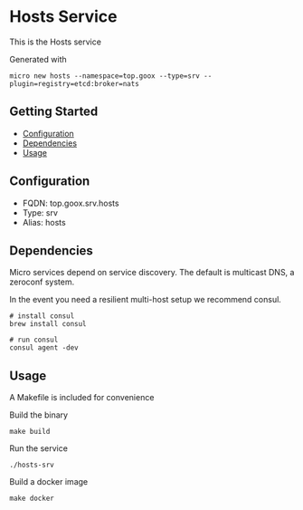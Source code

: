 # Hosts Service

This is the Hosts service

Generated with

```
micro new hosts --namespace=top.goox --type=srv --plugin=registry=etcd:broker=nats
```

## Getting Started

- [Configuration](#configuration)
- [Dependencies](#dependencies)
- [Usage](#usage)

## Configuration

- FQDN: top.goox.srv.hosts
- Type: srv
- Alias: hosts

## Dependencies

Micro services depend on service discovery. The default is multicast DNS, a zeroconf system.

In the event you need a resilient multi-host setup we recommend consul.

```
# install consul
brew install consul

# run consul
consul agent -dev
```

## Usage

A Makefile is included for convenience

Build the binary

```
make build
```

Run the service
```
./hosts-srv
```

Build a docker image
```
make docker
```